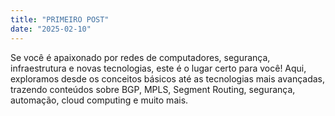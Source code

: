 ```yaml
---
title: "PRIMEIRO POST"
date: "2025-02-10"
---
```


Se você é apaixonado por redes de computadores, segurança, infraestrutura e novas tecnologias, este é o lugar certo para você! Aqui, exploramos desde os conceitos básicos até as tecnologias mais avançadas, trazendo conteúdos sobre BGP, MPLS, Segment Routing, segurança, automação, cloud computing e muito mais.
